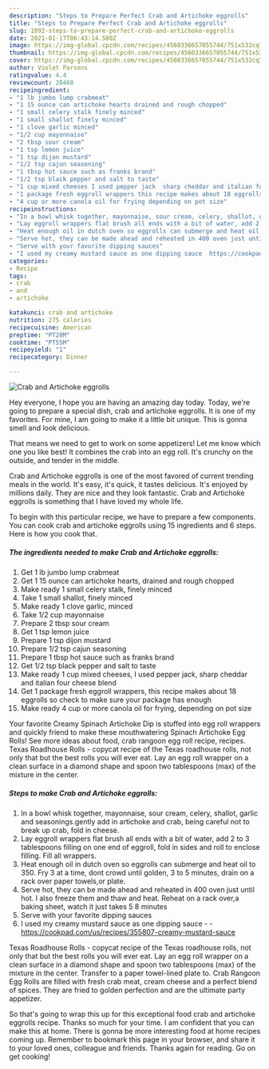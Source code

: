 ```yaml
---
description: "Steps to Prepare Perfect Crab and Artichoke eggrolls"
title: "Steps to Prepare Perfect Crab and Artichoke eggrolls"
slug: 1092-steps-to-prepare-perfect-crab-and-artichoke-eggrolls
date: 2021-01-17T06:43:14.580Z
image: https://img-global.cpcdn.com/recipes/4560336657055744/751x532cq70/crab-and-artichoke-eggrolls-recipe-main-photo.jpg
thumbnail: https://img-global.cpcdn.com/recipes/4560336657055744/751x532cq70/crab-and-artichoke-eggrolls-recipe-main-photo.jpg
cover: https://img-global.cpcdn.com/recipes/4560336657055744/751x532cq70/crab-and-artichoke-eggrolls-recipe-main-photo.jpg
author: Violet Parsons
ratingvalue: 4.4
reviewcount: 28468
recipeingredient:
- "1 lb jumbo lump crabmeat"
- "1 15 ounce can artichoke hearts drained and rough chopped"
- "1 small celery stalk finely minced"
- "1 small shallot finely minced"
- "1 clove garlic minced"
- "1/2 cup mayonnaise"
- "2 tbsp sour cream"
- "1 tsp lemon juice"
- "1 tsp dijon mustard"
- "1/2 tsp cajun seasoning"
- "1 tbsp hot sauce such as franks brand"
- "1/2 tsp black pepper and salt to taste"
- "1 cup mixed cheeses I used pepper jack  sharp cheddar and italian four cheese blend"
- "1 package fresh eggroll wrappers this recipe makes about 18 eggrolls so check to make sure your package has enough"
- "4 cup or more canola oil for frying depending on pot size"
recipeinstructions:
- "In a bowl whisk together, mayonnaise, sour cream, celery, shallot, garlic and seasonings.gently add in artichoke and crab, being careful not to break up crab, fold in cheese."
- "Lay eggroll wrappers flat brush all ends with a bit of water, add 2 to 3 tablespoons filling on one end of eggroll, fold in sides and roll to enclose filling. Fill all wrappers."
- "Heat enough oil in dutch oven so eggrolls can submerge and heat oil to 350. Fry 3 at a  time, dont crowd until golden, 3 to 5 minutes, drain on a rack over paper towels,or plate."
- "Serve hot, they can be made ahead and reheated in 400 oven just until hot. I also freeze them and thaw and heat. Reheat on a rack over,a baking sheet, watch it just takes 5 8 minutes"
- "Serve with your favorite dipping sauces"
- "I used my creamy mustard sauce as one dipping sauce  https://cookpad.com/us/recipes/355807-creamy-mustard-sauce"
categories:
- Recipe
tags:
- crab
- and
- artichoke

katakunci: crab and artichoke 
nutrition: 275 calories
recipecuisine: American
preptime: "PT28M"
cooktime: "PT55M"
recipeyield: "1"
recipecategory: Dinner

---
```



![Crab and Artichoke eggrolls](https://img-global.cpcdn.com/recipes/4560336657055744/751x532cq70/crab-and-artichoke-eggrolls-recipe-main-photo.jpg)

Hey everyone, I hope you are having an amazing day today. Today, we're going to prepare a special dish, crab and artichoke eggrolls. It is one of my favorites. For mine, I am going to make it a little bit unique. This is gonna smell and look delicious.

That means we need to get to work on some appetizers! Let me know which one you like best! It combines the crab into an egg roll. It&#39;s crunchy on the outside, and tender in the middle.

Crab and Artichoke eggrolls is one of the most favored of current trending meals in the world. It's easy, it's quick, it tastes delicious. It's enjoyed by millions daily. They are nice and they look fantastic. Crab and Artichoke eggrolls is something that I have loved my whole life.


To begin with this particular recipe, we have to prepare a few components. You can cook crab and artichoke eggrolls using 15 ingredients and 6 steps. Here is how you cook that.

<!--inarticleads1-->

##### The ingredients needed to make Crab and Artichoke eggrolls:

1. Get 1 lb jumbo lump crabmeat
1. Get 1 15 ounce can artichoke hearts, drained and rough chopped
1. Make ready 1 small celery stalk, finely minced
1. Take 1 small shallot, finely minced
1. Make ready 1 clove garlic, minced
1. Take 1/2 cup mayonnaise
1. Prepare 2 tbsp sour cream
1. Get 1 tsp lemon juice
1. Prepare 1 tsp dijon mustard
1. Prepare 1/2 tsp cajun seasoning
1. Prepare 1 tbsp hot sauce such as franks brand
1. Get 1/2 tsp black pepper and salt to taste
1. Make ready 1 cup mixed cheeses, I used pepper jack,  sharp cheddar and italian four cheese blend
1. Get 1 package fresh eggroll wrappers, this recipe makes about 18 eggrolls so check to make sure your package has enough
1. Make ready 4 cup or more canola oil for frying, depending on pot size


Your favorite Creamy Spinach Artichoke Dip is stuffed into egg roll wrappers and quickly friend to make these mouthwatering Spinach Artichoke Egg Rolls! See more ideas about food, crab rangoon egg roll recipe, recipes. Texas Roadhouse Rolls - copycat recipe of the Texas roadhouse rolls, not only that but the best rolls you will ever eat. Lay an egg roll wrapper on a clean surface in a diamond shape and spoon two tablespoons (max) of the mixture in the center. 

<!--inarticleads2-->

##### Steps to make Crab and Artichoke eggrolls:

1. In a bowl whisk together, mayonnaise, sour cream, celery, shallot, garlic and seasonings.gently add in artichoke and crab, being careful not to break up crab, fold in cheese.
1. Lay eggroll wrappers flat brush all ends with a bit of water, add 2 to 3 tablespoons filling on one end of eggroll, fold in sides and roll to enclose filling. Fill all wrappers.
1. Heat enough oil in dutch oven so eggrolls can submerge and heat oil to 350. Fry 3 at a  time, dont crowd until golden, 3 to 5 minutes, drain on a rack over paper towels,or plate.
1. Serve hot, they can be made ahead and reheated in 400 oven just until hot. I also freeze them and thaw and heat. Reheat on a rack over,a baking sheet, watch it just takes 5 8 minutes
1. Serve with your favorite dipping sauces
1. I used my creamy mustard sauce as one dipping sauce -  - https://cookpad.com/us/recipes/355807-creamy-mustard-sauce


Texas Roadhouse Rolls - copycat recipe of the Texas roadhouse rolls, not only that but the best rolls you will ever eat. Lay an egg roll wrapper on a clean surface in a diamond shape and spoon two tablespoons (max) of the mixture in the center. Transfer to a paper towel-lined plate to. Crab Rangoon Egg Rolls are filled with fresh crab meat, cream cheese and a perfect blend of spices. They are fried to golden perfection and are the ultimate party appetizer. 

So that's going to wrap this up for this exceptional food crab and artichoke eggrolls recipe. Thanks so much for your time. I am confident that you can make this at home. There is gonna be more interesting food at home recipes coming up. Remember to bookmark this page in your browser, and share it to your loved ones, colleague and friends. Thanks again for reading. Go on get cooking!
